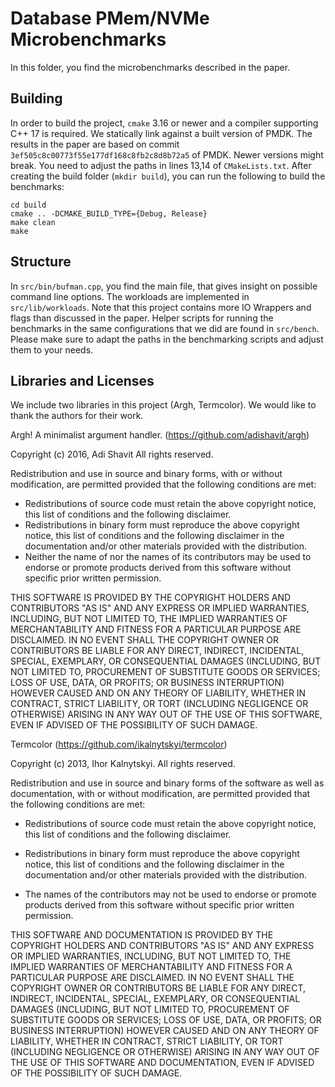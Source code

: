 # Database PMem/NVMe Microbenchmarks

In this folder, you find the microbenchmarks described in the paper.

## Building
In order to build the project, `cmake` 3.16 or newer and a compiler supporting C++ 17 is required. We statically link against a built version of PMDK. The results in the paper are based on commit `3ef505c8c00773f55e177df168c8fb2c8d8b72a5` of PMDK. Newer versions might break. You need to adjust the paths in lines 13,14 of `CMakeLists.txt`.  After creating the build folder (`mkdir build`), you can run the following to build the benchmarks:

```
cd build
cmake .. -DCMAKE_BUILD_TYPE={Debug, Release}
make clean
make
```

## Structure
In `src/bin/bufman.cpp`, you find the main file, that gives insight on possible command line options. The workloads are implemented in `src/lib/workloads`. Note that this project contains more IO Wrappers and flags than discussed in the paper. Helper scripts for running the benchmarks in the same configurations that we did are found in `src/bench`. Please make sure to adapt the paths in the benchmarking scripts and adjust them to your needs.

## Libraries and Licenses
We include two libraries in this project (Argh, Termcolor). We would like to thank the authors for their work.

Argh! A minimalist argument handler. (https://github.com/adishavit/argh)

Copyright (c) 2016, Adi Shavit
All rights reserved.

Redistribution and use in source and binary forms, with or without
modification, are permitted provided that the following conditions are met:

 * Redistributions of source code must retain the above copyright notice,
   this list of conditions and the following disclaimer.
 * Redistributions in binary form must reproduce the above copyright
   notice, this list of conditions and the following disclaimer in the
   documentation and/or other materials provided with the distribution.
 * Neither the name of  nor the names of its contributors may be used to
   endorse or promote products derived from this software without specific
   prior written permission.

THIS SOFTWARE IS PROVIDED BY THE COPYRIGHT HOLDERS AND CONTRIBUTORS "AS IS"
AND ANY EXPRESS OR IMPLIED WARRANTIES, INCLUDING, BUT NOT LIMITED TO, THE
IMPLIED WARRANTIES OF MERCHANTABILITY AND FITNESS FOR A PARTICULAR PURPOSE
ARE DISCLAIMED. IN NO EVENT SHALL THE COPYRIGHT OWNER OR CONTRIBUTORS BE
LIABLE FOR ANY DIRECT, INDIRECT, INCIDENTAL, SPECIAL, EXEMPLARY, OR
CONSEQUENTIAL DAMAGES (INCLUDING, BUT NOT LIMITED TO, PROCUREMENT OF
SUBSTITUTE GOODS OR SERVICES; LOSS OF USE, DATA, OR PROFITS; OR BUSINESS
INTERRUPTION) HOWEVER CAUSED AND ON ANY THEORY OF LIABILITY, WHETHER IN
CONTRACT, STRICT LIABILITY, OR TORT (INCLUDING NEGLIGENCE OR OTHERWISE)
ARISING IN ANY WAY OUT OF THE USE OF THIS SOFTWARE, EVEN IF ADVISED OF THE
POSSIBILITY OF SUCH DAMAGE.

Termcolor (https://github.com/ikalnytskyi/termcolor)

Copyright (c) 2013, Ihor Kalnytskyi.
All rights reserved.

Redistribution and use in source and binary forms of the software as well
as documentation, with or without modification, are permitted provided
that the following conditions are met:

* Redistributions of source code must retain the above copyright
  notice, this list of conditions and the following disclaimer.

* Redistributions in binary form must reproduce the above
  copyright notice, this list of conditions and the following
  disclaimer in the documentation and/or other materials provided
  with the distribution.

* The names of the contributors may not be used to endorse or
  promote products derived from this software without specific
  prior written permission.

THIS SOFTWARE AND DOCUMENTATION IS PROVIDED BY THE COPYRIGHT HOLDERS AND
CONTRIBUTORS "AS IS" AND ANY EXPRESS OR IMPLIED WARRANTIES, INCLUDING, BUT
NOT LIMITED TO, THE IMPLIED WARRANTIES OF MERCHANTABILITY AND FITNESS FOR
A PARTICULAR PURPOSE ARE DISCLAIMED. IN NO EVENT SHALL THE COPYRIGHT OWNER
OR CONTRIBUTORS BE LIABLE FOR ANY DIRECT, INDIRECT, INCIDENTAL, SPECIAL,
EXEMPLARY, OR CONSEQUENTIAL DAMAGES (INCLUDING, BUT NOT LIMITED TO,
PROCUREMENT OF SUBSTITUTE GOODS OR SERVICES; LOSS OF USE, DATA, OR
PROFITS; OR BUSINESS INTERRUPTION) HOWEVER CAUSED AND ON ANY THEORY OF
LIABILITY, WHETHER IN CONTRACT, STRICT LIABILITY, OR TORT (INCLUDING
NEGLIGENCE OR OTHERWISE) ARISING IN ANY WAY OUT OF THE USE OF THIS
SOFTWARE AND DOCUMENTATION, EVEN IF ADVISED OF THE POSSIBILITY OF SUCH
DAMAGE.



